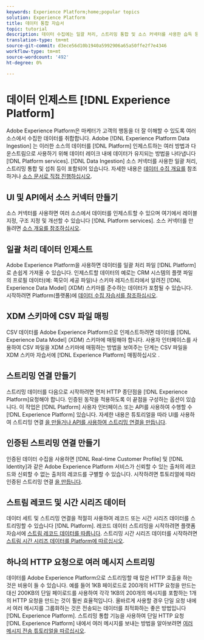 ```yaml
---
keywords: Experience Platform;home;popular topics
solution: Experience Platform
title: 데이터 통합 자습서
topic: tutorial
description: 데이터 수집에는 일괄 처리, 스트리밍 통합 및 소스 커넥터를 사용한 습득 등이 포함됩니다.
translation-type: tm+mt
source-git-commit: d3ece56d10b1940a5992906a65a50ffe2f7e4346
workflow-type: tm+mt
source-wordcount: '492'
ht-degree: 0%

---
```



# 데이터 인제스트 [!DNL Experience Platform]

Adobe Experience Platform은 마케터가 고객의 행동을 더 잘 이해할 수 있도록 여러 소스에서 수집한 데이터를 취합합니다. Adobe [!DNL Experience Platform Data Ingestion] 는 이러한 소스의 데이터를 [!DNL Platform] 인제스트하는 여러 방법과 다운스트림으로 사용하기 위해 데이터 레이크 내에 데이터가 유지되는 방법을 나타냅니다 [!DNL Platform services]. [!DNL Data Ingestion] 소스 커넥터를 사용한 일괄 처리, 스트리밍 통합 및 섭취 등이 포함되어 있습니다. 자세한 내용은 [데이터 수집 개요를](../ingestion/home.md) 참조하거나 [소스 문서로 직접 진행하십시오](../sources/home.md).

## UI 및 API에서 소스 커넥터 만들기

소스 커넥터를 사용하면 여러 소스에서 데이터를 인제스트할 수 있으며 여기에서 레이블 지정, 구조 지정 및 개선할 수 있습니다 [!DNL Platform services]. 소스 커넥터를 만들려면 [소스 개요를 참조하십시오](../sources/home.md).

## 일괄 처리 데이터 인제스트

Adobe Experience Platform을 사용하면 데이터를 일괄 처리 파일 [!DNL Platform] 로 손쉽게 가져올 수 있습니다. 인제스트할 데이터의 예로는 CRM 시스템의 플랫 파일의 프로필 데이터(예: 쪽모이 세공 파일)나 스키마 레지스트리에서 알려진 [!DNL Experience Data Model] (XDM) 스키마를 준수하는 데이터가 포함될 수 있습니다. 시작하려면 Platform(플랫폼)에 [데이터 수집 자습서를 참조하십시오](../ingestion/tutorials/ingest-batch-data.md).

## XDM 스키마에 CSV 파일 매핑

CSV 데이터를 Adobe Experience Platform으로 인제스트하려면 데이터를 [!DNL Experience Data Model] (XDM) 스키마에 매핑해야 합니다. 사용자 인터페이스를 사용하여 CSV 파일을 XDM 스키마에 매핑하는 방법을 보여주는 단계는 CSV 파일을 XDM 스키마 자습서에 [!DNL Experience Platform] 매핑하십시오 [](../ingestion/tutorials/map-a-csv-file.md).

## 스트리밍 연결 만들기

스트리밍 데이터를 다음으로 시작하려면 먼저 HTTP 종단점을 [!DNL Experience Platform]요청해야 합니다. 인증된 동작을 적용하도록 이 끝점을 구성하는 옵션이 있습니다. 이 작업은 [!DNL Platform] 사용자 인터페이스 또는 API를 사용하여 수행할 수 [!DNL Experience Platform] 있습니다. 자세한 내용은 튜토리얼을 따라 UI를 사용하여 스트리밍 연결 [을 만들거나 API를 사용하여 스트리밍 연결](../ingestion/tutorials/create-streaming-connection-ui.md)[을 만듭니다](../ingestion/tutorials/create-streaming-connection.md).

## 인증된 스트리밍 연결 만들기

인증된 데이터 수집을 사용하면 [!DNL Real-time Customer Profile] 및 [!DNL Identity]과 같은 Adobe Experience Platform 서비스가 신뢰할 수 있는 출처의 레코드와 신뢰할 수 없는 출처의 레코드를 구별할 수 있습니다. 시작하려면 튜토리얼에 따라 인증된 스트리밍 연결 [을 만듭니다](../ingestion/tutorials/create-authenticated-streaming-connection.md).

## 스트림 레코드 및 시간 시리즈 데이터

데이터 세트 및 스트리밍 연결을 적절히 사용하여 레코드 또는 시간 시리즈 데이터를 스트리밍할 수 있습니다 [!DNL Platform]. 레코드 데이터 스트리밍을 시작하려면 플랫폼 자습서에 [스트림 레코드 데이터를 따릅니다](../ingestion/tutorials/streaming-record-data.md). 스트리밍 시간 시리즈 데이터를 시작하려면 [스트림 시간 시리즈 데이터를 Platform에 따르십시오](../ingestion/tutorials/streaming-time-series-data.md).

## 하나의 HTTP 요청으로 여러 메시지 스트리밍

데이터를 Adobe Experience Platform으로 스트리밍할 때 많은 HTTP 호출을 하는 것은 비용이 들 수 있습니다. 예를 들어 1KB 페이로드로 200개의 HTTP 요청을 만드는 대신 200KB의 단일 페이로드를 사용하여 각각 1KB의 200개의 메시지를 포함하는 1개의 HTTP 요청을 만드는 것이 훨씬 효율적입니다. 올바르게 사용할 경우 단일 요청 내에서 여러 메시지를 그룹화하는 것은 전송되는 데이터를 최적화하는 좋은 방법입니다 [!DNL Experience Platform]. 스트리밍 통합 기능을 사용하여 단일 HTTP 요청 [!DNL Experience Platform] 내에서 여러 메시지를 보내는 방법을 알아보려면 [여러 메시지 전송 튜토리얼을 따르십시오](../ingestion/tutorials/streaming-multiple-messages.md).



